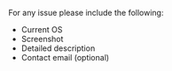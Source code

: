 For any issue please include the following:
- Current OS
- Screenshot
- Detailed  description
- Contact email (optional)
